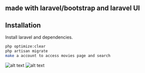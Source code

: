 ## made with laravel/bootstrap and laravel UI

## Installation

Install laravel and dependencies.

```sh
php optimize:clear
php artisan migrate 
make a account to access movies page and search 
```

![alt text](https://user-images.githubusercontent.com/54841728/147962432-6130d4a0-30a6-421f-b943-430d5744d83c.png)
![alt text](https://user-images.githubusercontent.com/54841728/147962659-d8e437b4-892f-42d6-98f6-d6c12a1c80c2.png)





